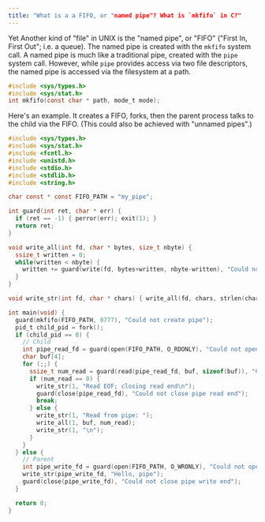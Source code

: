 ```yaml
---
title: "What is a a FIFO, or "named pipe"? What is `mkfifo` in C?"
---
```


Yet Another kind of "file" in UNIX is the "named pipe", or "FIFO" ("First In, First Out"; i.e. a queue). The named pipe is created with the `mkfifo` system call. A named pipe is much like a traditional pipe, created with the `pipe` system call. However, while `pipe` provides access via two file descriptors, the named pipe is accessed via the filesystem at a path.

```c
#include <sys/types.h>
#include <sys/stat.h>
int mkfifo(const char * path, mode_t mode);
```

Here's an example. It creates a FIFO, forks, then the parent process talks to the child via the FIFO. (This could also be achieved with "unnamed pipes".)

```c
#include <sys/types.h>
#include <sys/stat.h>
#include <fcntl.h>
#include <unistd.h>
#include <stdio.h>
#include <stdlib.h>
#include <string.h>

char const * const FIFO_PATH = "my_pipe";

int guard(int ret, char * err) {
  if (ret == -1) { perror(err); exit(1); }
  return ret;
}

void write_all(int fd, char * bytes, size_t nbyte) {
  ssize_t written = 0;
  while(written < nbyte) {
    written += guard(write(fd, bytes+written, nbyte-written), "Could not write to pipe");
  }
}

void write_str(int fd, char * chars) { write_all(fd, chars, strlen(chars)); }

int main(void) {
  guard(mkfifo(FIFO_PATH, 0777), "Could not create pipe");
  pid_t child_pid = fork();
  if (child_pid == 0) {
    // Child
    int pipe_read_fd = guard(open(FIFO_PATH, O_RDONLY), "Could not open pipe for reading");
    char buf[4];
    for (;;) {
      ssize_t num_read = guard(read(pipe_read_fd, buf, sizeof(buf)), "Could not read from pipe");
      if (num_read == 0) {
        write_str(1, "Read EOF; closing read end\n");
        guard(close(pipe_read_fd), "Could not close pipe read end");
        break;
      } else {
        write_str(1, "Read from pipe: ");
        write_all(1, buf, num_read);
        write_str(1, "\n");
      }
    }
  } else {
    // Parent
    int pipe_write_fd = guard(open(FIFO_PATH, O_WRONLY), "Could not open pipe for writing");
    write_str(pipe_write_fd, "Hello, pipe");
    guard(close(pipe_write_fd), "Could not close pipe write end");
  }

  return 0;
}
```
